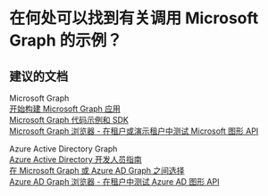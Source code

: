 <properties
    pageTitle="Where can I find samples to call Microsoft Graph"
    description="在何处可以找到有关调用 Microsoft Graph 的示例"
    service="microsoft.aad"
    resource="Microsoft_AAD_IAM"
    authors="PatAltimore"
    displayOrder=""
    selfHelpType="generic"
    supportTopicIds="32134058"
    resourceTags=""
    productPesIds="14785"
    cloudEnvironments="public"
/>


# <a name="where-can-i-find-samples-to-call-microsoft-graph"></a>在何处可以找到有关调用 Microsoft Graph 的示例？

## <a name="recommended-documents"></a>**建议的文档**

Microsoft Graph<br>
[开始构建 Microsoft Graph 应用](https://developer.microsoft.com/graph/docs/get-started/get-started)<br>
[Microsoft Graph 代码示例和 SDK](https://developer.microsoft.com/graph/code-samples-and-sdks)<br>
[Microsoft Graph 浏览器 - 在租户或演示租户中测试 Microsoft 图形 API](https://developer.microsoft.com/graph/graph-explorer)

Azure Active Directory Graph<br>
[Azure Active Directory 开发人员指南](https://docs.microsoft.com/azure/active-directory/develop/active-directory-developers-guide)<br>
[在 Microsoft Graph 或 Azure AD Graph 之间选择](https://dev.office.com/blogs/microsoft-graph-or-azure-ad-graph)<br>
[Azure AD Graph 浏览器 - 在租户中测试 Azure AD 图形 API](https://graphexplorer.azurewebsites.net/)
